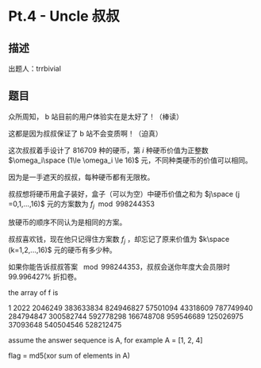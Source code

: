# Pt.4 - Uncle 叔叔



## 描述

出题人：trrbivial



## 题目

众所周知， b 站目前的用户体验实在是太好了！（棒读）



这都是因为叔叔保证了 b 站不会变质啊！（迫真）



这次叔叔着手设计了 $816709$ 种的硬币，第 $i$ 种硬币价值为正整数 $\omega_i\space (1\le \omega_i \le 16)$ 元，不同种类硬币的价值可以相同。



因为是一手遮天的叔叔，每种硬币都有无限枚。



叔叔想将硬币用盒子装好，盒子（可以为空）中硬币价值之和为 $j\space (j =0,1,...,16)$ 元的方案数为 $f_{j} \mod 998244353$



放硬币的顺序不同认为是相同的方案。



叔叔喜欢钱，现在他只记得住方案数 $f_{j}$ ，却忘记了原来价值为 $k\space (k=1,2,...,16)$ 元的硬币有多少种。



如果你能告诉叔叔答案 $\mod 998244353$，叔叔会送你年度大会员限时 $99.996427\%$ 折扣卷。

the array of f is

1 2022 2046249 383633834 824946827 57501094 43318609 787749940 284794847 300582744 592778298 166748708 959546689 125026975 37093648 540504546 528212475 

assume the answer sequence is A, for example A = [1, 2, 4]

flag = md5(xor sum of elements in A)


